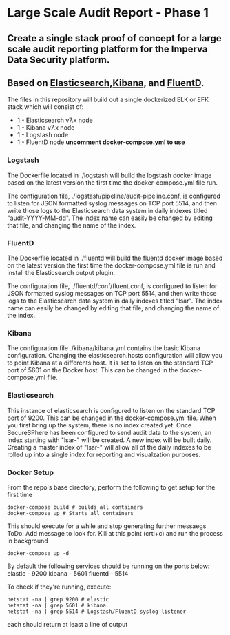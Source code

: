 # Large Scale Audit Report - Phase 1
## Create a single stack proof of concept for a large scale audit reporting platform for the Imperva Data Security platform.

## Based on [Elasticsearch](https://www.elastic.co/),[Kibana](https://www.elastic.co/products/kibana), and [FluentD](https://www.fluentd.org/).

The files in this repository will build out a single dockerized ELK or EFK stack which will consist of:

  * 1 - Elasticsearch v7.x node
  * 1 - Kibana v7.x node
  * 1 - Logstash node
  * 1 - FluentD node **uncomment docker-compose.yml to use**


### Logstash
The Dockerfile located in ./logstash  will build the logstash docker image based on the latest version the first time the docker-compose.yml file run.

The configuration file, ./logstash/pipeline/audit-pipeline.conf, is configured
to listen for JSON formatted syslog messages on TCP port 5514, and then write
those logs to the Elasticsearch data system in daily indexes titled
"audit-YYYY-MM-dd".  The index name can easily be changed by editing that file, and changing the name of the index.

### FluentD
The Dockerfile located in ./fluentd will build the fluentd docker image based on the latest version the first time the docker-compose.yml file is run and install the Elasticsearch output plugin.

The configuration file, ./fluentd/conf/fluent.conf, is configured to listen for JSON formatted syslog messages on TCP port 5514, and then write those logs to the Elasticsearch data system in daily indexes titled "lsar".  The index name can easily be changed by editing that file, and changing the name of the index.

### Kibana
The configuration file ./kibana/kibana.yml contains the basic Kibana
configuration.  Changing the elasticsearch.hosts configuration will allow you to
point Kibana at a differents host.  It is set to listen on the standard TCP port
of 5601 on the Docker host.  This can be changed in the docker-compose.yml file.

### Elasticsearch
This instance of elasticsearch is configured to listen on the standard TCP port
of 9200.  This can be changed in the docker-compose.yml file.  When you first
bring up the system, there is no index created yet.  Once SecureSPhere has been
configured to send audit data to the system, an index starting with "lsar-" will
be created.  A new index will be built daily.  Creating a master index of
"lsar-" will allow all of the daily indexes to be rolled up into a single index
for reporting and visualzation purposes.

### Docker Setup
From the repo's base directory, perform the following to get setup for the first time
```
docker-compose build # builds all containers
docker-compose up # Starts all containers
```
This should execute for a while and stop generating further messaegs ToDo: Add message to look for. Kill at this point (crtl+c) and run the process in background
```
docker-compose up -d
```

By default the following services should be running on the ports below:
elastic - 9200
kibana - 5601
fluentd - 5514

To check if they're running, execute:
```
netstat -na | grep 9200 # elastic
netstat -na | grep 5601 # kibana
netstat -na | grep 5514 # Logstash/FluentD syslog listener
```

each should return at least a line of output
